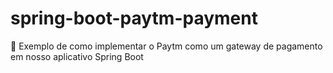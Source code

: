# spring-boot-paytm-payment
:rocket: Exemplo de como implementar o Paytm como um gateway de pagamento em nosso aplicativo Spring Boot
